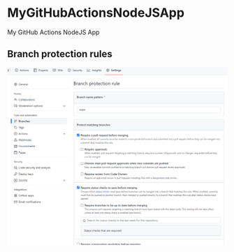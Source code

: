 # MyGitHubActionsNodeJSApp

My GitHub Actions NodeJS App

## Branch protection rules

![](image/README/1652567680792.png)